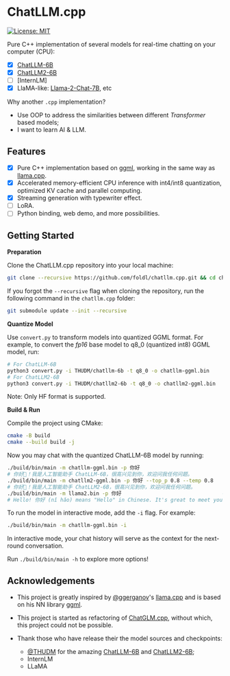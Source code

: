 # ChatLLM.cpp

[![License: MIT](https://img.shields.io/badge/license-MIT-blue)](LICENSE)

Pure C++ implementation of several models for real-time chatting on your computer (CPU):

* [x] [ChatLLM-6B](https://github.com/THUDM/ChatLLM-6B)
* [x] [ChatLLM2-6B](https://github.com/THUDM/ChatLLM2-6B)
* [ ] [InternLM]
* [x] LlaMA-like: [Llama-2-Chat-7B](https://huggingface.co/meta-llama/Llama-2-7b-chat), etc

Why another `.cpp` implementation?

* Use OOP to address the similarities between different _Transformer_ based models;
* I want to learn AI & LLM.

## Features

* [x] Pure C++ implementation based on [ggml](https://github.com/ggerganov/ggml), working in the same way as [llama.cpp](https://github.com/ggerganov/llama.cpp).
* [x] Accelerated memory-efficient CPU inference with int4/int8 quantization, optimized KV cache and parallel computing.
* [x] Streaming generation with typewriter effect.
* [ ] LoRA.
* [ ] Python binding, web demo, and more possibilities.

## Getting Started

**Preparation**

Clone the ChatLLM.cpp repository into your local machine:
```sh
git clone --recursive https://github.com/foldl/chatllm.cpp.git && cd chatllm.cpp
```

If you forgot the `--recursive` flag when cloning the repository, run the following command in the `chatllm.cpp` folder:
```sh
git submodule update --init --recursive
```

**Quantize Model**

Use `convert.py` to transform models into quantized GGML format. For example, to convert the _fp16_ base model to q8_0 (quantized int8) GGML model, run:

```sh
# For ChatLLM-6B
python3 convert.py -i THUDM/chatllm-6b -t q8_0 -o chatllm-ggml.bin
# For ChatLLM2-6B
python3 convert.py -i THUDM/chatllm2-6b -t q8_0 -o chatllm2-ggml.bin
```

Note: Only HF format is supported.

**Build & Run**

Compile the project using CMake:
```sh
cmake -B build
cmake --build build -j
```

Now you may chat with the quantized ChatLLM-6B model by running:
```sh
./build/bin/main -m chatllm-ggml.bin -p 你好                            # ChatLLM-6B
# 你好👋！我是人工智能助手 ChatLLM-6B，很高兴见到你，欢迎问我任何问题。
./build/bin/main -m chatllm2-ggml.bin -p 你好 --top_p 0.8 --temp 0.8    # ChatLLM2-6B
# 你好👋！我是人工智能助手 ChatLLM2-6B，很高兴见到你，欢迎问我任何问题。
./build/bin/main -m llama2.bin -p 你好                                 # Llama-2-Chat-7B
# Hello! 你好 (nǐ hǎo) means "Hello" in Chinese. It's great to meet you! ....
```

To run the model in interactive mode, add the `-i` flag. For example:

```sh
./build/bin/main -m chatllm-ggml.bin -i
```

In interactive mode, your chat history will serve as the context for the next-round conversation.

Run `./build/bin/main -h` to explore more options!

## Acknowledgements

* This project is greatly inspired by [@ggerganov](https://github.com/ggerganov)'s [llama.cpp](https://github.com/ggerganov/llama.cpp) and is based on his NN library [ggml](https://github.com/ggerganov/ggml).
* This project is started as refactoring of [ChatGLM.cpp](https://github.com/li-plus/chatglm.cpp), without which, this project could not be possible.
* Thank those who have release their the model sources and checkpoints:

    - [@THUDM](https://github.com/THUDM) for the amazing [ChatLLM-6B](https://github.com/THUDM/ChatLLM-6B) and [ChatLLM2-6B](https://github.com/THUDM/ChatLLM2-6B);
    - InternLM
    - LLaMA
